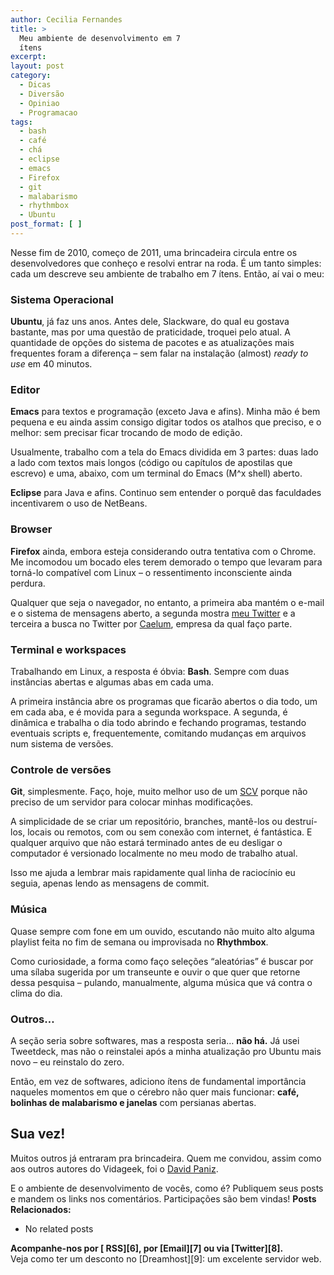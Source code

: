 ```yaml
---
author: Cecilia Fernandes
title: >
  Meu ambiente de desenvolvimento em 7
  ítens
excerpt:
layout: post
category:
  - Dicas
  - Diversão
  - Opiniao
  - Programacao
tags:
  - bash
  - café
  - chá
  - eclipse
  - emacs
  - Firefox
  - git
  - malabarismo
  - rhythmbox
  - Ubuntu
post_format: [ ]
---
```

Nesse fim de 2010, começo de 2011, uma brincadeira circula entre os desenvolvedores que conheço e resolvi entrar na roda. É um tanto simples: cada um descreve seu ambiente de trabalho em 7 ítens. Então, aí vai o meu:

### Sistema Operacional

**Ubuntu**, já faz uns anos. Antes dele, Slackware, do qual eu gostava bastante, mas por uma questão de praticidade, troquei pelo atual. A quantidade de opções do sistema de pacotes e as atualizações mais frequentes foram a diferença – sem falar na instalação (almost) *ready to use* em 40 minutos.

### Editor

**Emacs** para textos e programação (exceto Java e afins). Minha mão é bem pequena e eu ainda assim consigo digitar todos os atalhos que preciso, e o melhor: sem precisar ficar trocando de modo de edição.

Usualmente, trabalho com a tela do Emacs dividida em 3 partes: duas lado a lado com textos mais longos (código ou capítulos de apostilas que escrevo) e uma, abaixo, com um terminal do Emacs (M^x shell) aberto.

**Eclipse** para Java e afins. Continuo sem entender o porquê das faculdades incentivarem o uso de NetBeans.

### Browser

**Firefox** ainda, embora esteja considerando outra tentativa com o Chrome. Me incomodou um bocado eles terem demorado o tempo que levaram para torná-lo compatível com Linux – o ressentimento inconsciente ainda perdura.

Qualquer que seja o navegador, no entanto, a primeira aba mantém o e-mail e o sistema de mensagens aberto, a segunda mostra [meu Twitter][1] e a terceira a busca no Twitter por [Caelum][2], empresa da qual faço parte.

### Terminal e workspaces

Trabalhando em Linux, a resposta é óbvia: **Bash**. Sempre com duas instâncias abertas e algumas abas em cada uma.

A primeira instância abre os programas que ficarão abertos o dia todo, um em cada aba, e é movida para a segunda workspace. A segunda, é dinâmica e trabalha o dia todo abrindo e fechando programas, testando eventuais scripts e, frequentemente, comitando mudanças em arquivos num sistema de versões.

### Controle de versões

**Git**, simplesmente. Faço, hoje, muito melhor uso de um [SCV][3] porque não preciso de um servidor para colocar minhas modificações.

A simplicidade de se criar um repositório, branches, mantê-los ou destruí-los, locais ou remotos, com ou sem conexão com internet, é fantástica. E qualquer arquivo que não estará terminado antes de eu desligar o computador é versionado localmente no meu modo de trabalho atual.

Isso me ajuda a lembrar mais rapidamente qual linha de raciocínio eu seguia, apenas lendo as mensagens de commit.

### Música

Quase sempre com fone em um ouvido, escutando não muito alto alguma playlist feita no fim de semana ou improvisada no **Rhythmbox**.

Como curiosidade, a forma como faço seleções “aleatórias” é buscar por uma sílaba sugerida por um transeunte e ouvir o que quer que retorne dessa pesquisa – pulando, manualmente, alguma música que vá contra o clima do dia.

### Outros…

A seção seria sobre softwares, mas a resposta seria… **não há.** Já usei Tweetdeck, mas não o reinstalei após a minha atualização pro Ubuntu mais novo – eu reinstalo do zero.

Então, em vez de softwares, adiciono ítens de fundamental importância naqueles momentos em que o cérebro não quer mais funcionar: **café, bolinhas de malabarismo e janelas** com persianas abertas.

## Sua vez!

Muitos outros já entraram pra brincadeira. Quem me convidou, assim como aos outros autores do Vidageek, foi o [David Paniz][4].

E o ambiente de desenvolvimento de vocês, como é? Publiquem seus posts e mandem os links nos comentários. Participações são bem vindas! 
**Posts Relacionados:** 
*   No related posts









**Acompanhe-nos por [ RSS][6], por [Email][7] ou via [Twitter][8].**  
Veja como ter um desconto no [Dreamhost][9]: um excelente servidor web.

 [1]: http://twitter.com/cecifernandes
 [2]: http://www.caelum.com.br
 [3]: http://pt.wikipedia.org/wiki/Sistema_de_controle_de_vers%C3%A3o
 [4]: http://www.davidpaniz.com/blog/2010/12/29/meu-ambiente-de-desenvolvimento-em-7-itens/





